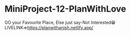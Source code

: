 # MiniProject-12-PlanWithLove
GO your Favourite Place, Else just say-Not Interested😁
LIVELINK=>https://planwithanish.netlify.app/

